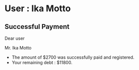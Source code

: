 User : Ika Motto
=============

Successful Payment
---------------------

Dear user

Mr. Ika Motto

* The amount of $2700 was successfully paid and registered.
*  Your remaining debt : $11800.

  
  
  ##

